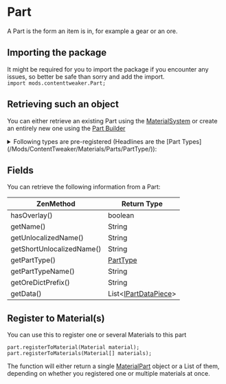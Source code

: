 
# Part

A Part is the form an item is in, for example a gear or an ore.

## Importing the package
It might be required for you to import the package if you encounter any issues, so better be safe than sorry and add the import.  
`import mods.contenttweaker.Part;` 

## Retrieving such an object
You can either retrieve an existing Part using the [MaterialSystem](/Mods/ContentTweaker/Materials/MaterialSystem/) or create an entirely new one using the [Part Builder](/Mods/ContentTweaker/Materials/Parts/Part_Builder/)

<details><summary>Following types are pre-registered (Headlines are the [Part Types](/Mods/ContentTweaker/Materials/Parts/PartType/)):</summary>

#### Items:
- Beam ![beam icon](/Mods/ContentTweaker/Materials/Parts/Assets/beam.png)</li>
- Bolt ![Bolt icon](/Mods/ContentTweaker/Materials/Parts/Assets/bolt.png)</li>
- Casing ![Casing icon](/Mods/ContentTweaker/Materials/Parts/Assets/casing.png)</li>
- Clump ![Clump icon](/Mods/ContentTweaker/Materials/Parts/Assets/clump.png)</li>
- Crystal ![Crystal icon](/Mods/ContentTweaker/Materials/Parts/Assets/crystal.png)</li>
- Crushed Ore (crushed_ore) ![Crushed Ore icon](/Mods/ContentTweaker/Materials/Parts/Assets/crushed_ore.png)</li>
- Dense Plate (dense_plate) ![Dense Plate icon](/Mods/ContentTweaker/Materials/Parts/Assets/dense_plate.png)</li>
- Dirty Dust (dirty_dust) ![Dirty Dust icon](/Mods/ContentTweaker/Materials/Parts/Assets/dirty_dust.png)</li>
- Dust ![Dust icon](/Mods/ContentTweaker/Materials/Parts/Assets/dust.png)</li>
- Gear ![Gear icon](/Mods/ContentTweaker/Materials/Parts/Assets/gear.png)</li>
- Ingot ![Ingot icon](/Mods/ContentTweaker/Materials/Parts/Assets/ingot.png)</li>
- Nugget ![Nugget icon](/Mods/ContentTweaker/Materials/Parts/Assets/nugget.png)</li>
- Plate ![Plate icon](/Mods/ContentTweaker/Materials/Parts/Assets/plate.png)</li>
- Rod ![Rod icon](/Mods/ContentTweaker/Materials/Parts/Assets/rod.png)</li>
- Shard ![Shard icon](/Mods/ContentTweaker/Materials/Parts/Assets/shard.png)</li>

#### Blocks:
- Block ![Block icon](/Mods/ContentTweaker/Materials/Parts/Assets/block.png)</li>

#### Ores:

- Ore</li>
- Dense Ore (dense_ore)</li>
- Poor Ore(poor_ore)</li>

#### Fluids:

- Molten</li>

#### Armor:

- Armor ![Helmet Icon](/Mods/ContentTweaker/Materials/Parts/Assets/armor_head.png)![Chest Plate Icon](/Mods/ContentTweaker/Materials/Parts/Assets/armor_chest.png)![Leggins Icon](/Mods/ContentTweaker/Materials/Parts/Assets/armor_legs.png)![Boots Icon](/Mods/ContentTweaker/Materials/Parts/Assets/armor_feet.png)</li>

#### Minecart

- Minecart</li>

</details>

## Fields
You can retrieve the following information from a Part:

| ZenMethod                 | Return Type                            |
|---------------------------|----------------------------------------|
| hasOverlay()              | boolean                                |
| getName()                 | String                                 |
| getUnlocalizedName()      | String                                 |
| getShortUnlocalizedName() | String                                 |
| getPartType()             | [PartType](/Mods/ContentTweaker/Materials/Parts/PartType/)                 |
| getPartTypeName()         | String                                 |
| getOreDictPrefix()        | String                                 |
| getData()                 | List<[IPartDataPiece](/Mods/ContentTweaker/Materials/Parts/PartDataPiece/)\> |

## Register to Material(s)
You can use this to register one or several Materials to this part
```
part.registerToMaterial(Material material);
part.registerToMaterials(Material[] materials);
```

The function will either return a single [MaterialPart](/Mods/ContentTweaker/Materials/Materials/MaterialPart/) object or a List of them, depending on whether you registered one or multiple materials at once.